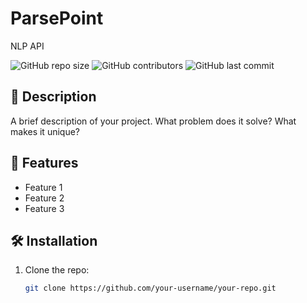 # ParsePoint
NLP API

![GitHub repo size](https://img.shields.io/github/repo-size/your-username/your-repo)
![GitHub contributors](https://img.shields.io/github/contributors/your-username/your-repo)
![GitHub last commit](https://img.shields.io/github/last-commit/your-username/your-repo)

## 📌 Description
A brief description of your project. What problem does it solve? What makes it unique?

## 🚀 Features
- Feature 1
- Feature 2
- Feature 3

## 🛠 Installation

1. Clone the repo:
   ```sh
   git clone https://github.com/your-username/your-repo.git
